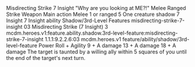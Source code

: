 <ability>
  <name>Misdirecting Strike</name>
  <cost>7 Insight</cost>
  <flavor>&quot;Why are you looking at ME?!&quot;</flavor>
  <keywords>
    <keyword>Melee</keyword>
    <keyword>Ranged</keyword>
    <keyword>Strike</keyword>
    <keyword>Weapon</keyword>
  </keywords>
  <type>Main action</type>
  <distance>Melee 1 or ranged 5</distance>
  <target>One creature</target>
  <metadata>
    <class>shadow</class>
    <cost>7 Insight</cost>
    <cost_amount>7</cost_amount>
    <cost_resource>Insight</cost_resource>
    <feature_type>ability</feature_type>
    <file_dpath>Shadow/3rd-Level Features</file_dpath>
    <item_id>misdirecting-strike-7-insight</item_id>
    <item_index>03</item_index>
    <item_name>Misdirecting Strike (7 Insight)</item_name>
    <level>3</level>
    <scc>mcdm.heroes.v1:feature.ability.shadow.3rd-level-feature:misdirecting-strike-7-insight</scc>
    <scdc>1.1.1:9.2.2.6:03</scdc>
    <source>mcdm.heroes.v1</source>
    <type>feature/ability/shadow/3rd-level-feature</type>
  </metadata>
  <effects>
    <effect type="roll">
      <roll>Power Roll + Agility</roll>
      <t1>9 + A damage</t1>
      <t2>13 + A damage</t2>
      <t3>18 + A damage</t3>
    </effect>
    <effect type="mundane">The target is taunted by a willing ally within 5 squares of you until the end of the target&apos;s next turn.</effect>
  </effects>
</ability>
